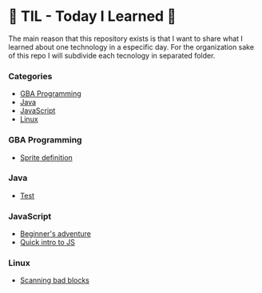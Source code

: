 # 📝 TIL - Today I Learned  📝

The main reason that this repository exists is that I want to share what I learned about one technology in a especific day.
For the organization sake of this repo I will subdivide each tecnology in separated folder.

### Categories 

- [GBA Programming](#GBA_Programming)
- [Java](#Java)
- [JavaScript](#JavaScript)
- [Linux](#Linux)

### GBA Programming 

- [Sprite definition](GBA_Programming/sprite-definition.md)

### Java

- [Test](Java/test.md)

### JavaScript

- [Beginner's adventure](JavaScript/beginner-adventure.md)
- [Quick intro to JS](JavaScript/intro.md)

### Linux

- [Scanning bad blocks](Linux/scanning-badblocks.md)
